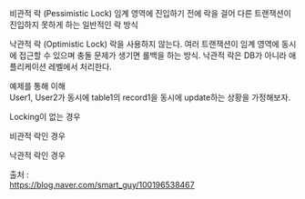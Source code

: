 

비관적 락 (Pessimistic Lock)
임계 영역에 진입하기 전에 락을 걸어 다른 트랜잭션이 진입하지 못하게 하는 일반적인 락 방식

낙관적 락 (Optimistic Lock)
락을 사용하지 않는다. 여러 트랜잭션이 임계 영역에 동시에 접근할 수 있으며 충돌 문제가 생기면 롤백을 하는 방식.
낙관적 락은 DB가 아니라 애플리케이션 레벨에서 처리한다.

예제를 통해 이해 <br/>
User1, User2가 동시에 table1의 record1을 동시에 update하는 상황을 가정해보자.

Locking이 없는 경우

비관적 락인 경우

낙관적 락인 경우



출처 : <br/>
https://blog.naver.com/smart_guy/100196538467 <br/>




